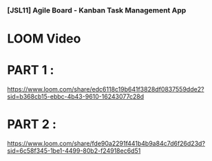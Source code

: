 ### [JSL11] Agile Board - Kanban Task Management App

# LOOM Video

# PART 1 :
https://www.loom.com/share/edc6118c19b641f3828df0837559dde2?sid=b368cb15-ebbc-4b43-9610-16243077c28d

# PART 2 :
https://www.loom.com/share/fde90a2291f441b4b9a84c7d6f26d23d?sid=6c58f345-1be1-4499-80b2-f24918ec6d51